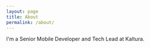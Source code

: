 ```yaml
---
layout: page
title: About
permalink: /about/
---
```


I'm a Senior Mobile Developer and Tech Lead at Kaltura.
